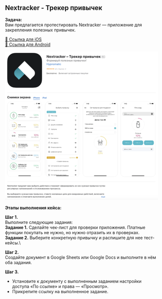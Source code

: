 ## Nextracker - Трекер привычек

**Задача:**\
Вам предлагается протестировать Nextracker — приложение для закрепления полезных привычек.

[📎 Ссылка для iOS](https://apps.apple.com/ru/app/nextracker-%D1%82%D1%80%D0%B5%D0%BA%D0%B5%D1%80-%D0%BF%D1%80%D0%B8%D0%B2%D1%8B%D1%87%D0%B5%D0%BA/id1609916479)<br>
[📎 Ссылка для Android](https://play.google.com/store/apps/details?id=com.alef.nextracker&pli=1)

![Nextracker](https://github.com/IlyaaIvanovv/test_Nextracker/blob/main/pic.png)

**Этапы выполнения кейса:**

**Шаг 1.**\
Выполните следующие задания:\
**Задание 1.** Сделайте чек-лист для проверки приложения. Платные функции покупать не нужно, но нужно отразить их в проверках.\
**Задание 2.** Выберите конкретную привычку и распишите для нее тест-кейсы.\

**Шаг 2.**\
Создайте документ в Google Sheets или Google Docs и выполните в нём оба задания.

**Шаг 3.**
- Установите к документу с выполненным заданием настройки доступа «По ссылке» и права — «Просмотр».
- Прикрепите ссылку на выполненное задание.